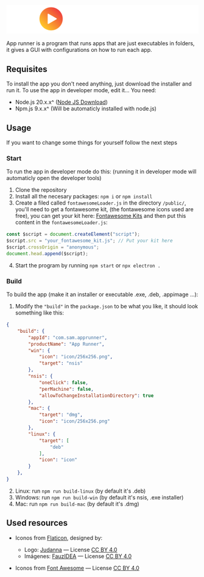 ![App Runner](./icon/horizontal.png)

App runner is a program that runs apps that are just executables in folders, it gives a GUI with configurations on how to run each app.

## Requisites
To install the app you don't need anything, just download the installer and run it.
To use the app in developer mode, edit it... You need:

- Node.js 20.x.x^ ([Node JS Download](https://nodejs.org/en/download))
- Npm.js 9.x.x^ (Will be automaticly installed with node.js)

## Usage
If you want to change some things for yourself follow the next steps

### Start
To run the app in developer mode do this: (running it in developer mode will automaticly open the developer tools)

1. Clone the repository
2. Install all the necesary packages: `npm i` or `npm install`
3. Create a filed called `fontawesomeLoader.js` in the directory `/public/`, you'll need to get a fontawesome kit, (the fontawesome icons used are free), you can get your kit here: [Fontawesome Kits](https://fontawesome.com/kits) and then put this content in the `fontawesomeLoader.js`:
```js
const $script = document.createElement("script");
$script.src = "your_fontawesome_kit.js"; // Put your kit here
$script.crossOrigin = "anonymous";
document.head.append($script);
```
4. Start the program by running `npm start` or `npx electron .`

### Build
To build the app (make it an installer or executable .exe, .deb, .appimage ...):

1. Modify the `"build"` in the `package.json` to be what you like, it should look something like this:
```json
{
    "build": {
        "appId": "com.sam.apprunner",
        "productName": "App Runner",
        "win": {
            "icon": "icon/256x256.png",
            "target": "nsis"
        },
        "nsis": {
            "oneClick": false,
            "perMachine": false,
            "allowToChangeInstallationDirectory": true
        },
        "mac": {
            "target": "dmg",
            "icon": "icon/256x256.png"
        },
        "linux": {
            "target": [
                "deb"
            ],
            "icon": "icon"
        }
    },
}
```
2. Linux: run `npm run build-linux` (by default it's .deb)
3. Windows: run `npm run build-win` (by default it's nsis, .exe installer)
4. Mac: run `npm run build-mac` (by default it's .dmg)

## Used resources

- Iconos from [Flaticon](https://www.flaticon.com/), designed by:
  - Logo: [Judanna](https://www.flaticon.com/authors/judanna) — License [CC BY 4.0](https://creativecommons.org/licenses/by/4.0/)
  - Imágenes: [FauzIDEA](https://www.flaticon.com/authors/fauzidea) — License [CC BY 4.0](https://creativecommons.org/licenses/by/4.0/)

- Iconos from [Font Awesome](https://fontawesome.com/) — License [CC BY 4.0](https://creativecommons.org/licenses/by/4.0/)
